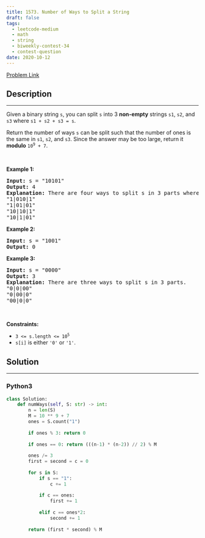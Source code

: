 ```yaml
---
title: 1573. Number of Ways to Split a String
draft: false
tags: 
  - leetcode-medium
  - math
  - string
  - biweekly-contest-34
  - contest-question
date: 2020-10-12
---
```


[Problem Link](https://leetcode.com/problems/number-of-ways-to-split-a-string/)

## Description

---
<p>Given a binary string <code>s</code>, you can split <code>s</code> into 3 <strong>non-empty</strong> strings <code>s1</code>, <code>s2</code>, and <code>s3</code> where <code>s1 + s2 + s3 = s</code>.</p>

<p>Return the number of ways <code>s</code> can be split such that the number of ones is the same in <code>s1</code>, <code>s2</code>, and <code>s3</code>. Since the answer may be too large, return it <strong>modulo</strong> <code>10<sup>9</sup> + 7</code>.</p>

<p>&nbsp;</p>
<p><strong class="example">Example 1:</strong></p>

<pre>
<strong>Input:</strong> s = &quot;10101&quot;
<strong>Output:</strong> 4
<strong>Explanation:</strong> There are four ways to split s in 3 parts where each part contain the same number of letters &#39;1&#39;.
&quot;1|010|1&quot;
&quot;1|01|01&quot;
&quot;10|10|1&quot;
&quot;10|1|01&quot;
</pre>

<p><strong class="example">Example 2:</strong></p>

<pre>
<strong>Input:</strong> s = &quot;1001&quot;
<strong>Output:</strong> 0
</pre>

<p><strong class="example">Example 3:</strong></p>

<pre>
<strong>Input:</strong> s = &quot;0000&quot;
<strong>Output:</strong> 3
<strong>Explanation:</strong> There are three ways to split s in 3 parts.
&quot;0|0|00&quot;
&quot;0|00|0&quot;
&quot;00|0|0&quot;
</pre>

<p>&nbsp;</p>
<p><strong>Constraints:</strong></p>

<ul>
	<li><code>3 &lt;= s.length &lt;= 10<sup>5</sup></code></li>
	<li><code>s[i]</code> is either <code>&#39;0&#39;</code> or <code>&#39;1&#39;</code>.</li>
</ul>


## Solution

---
### Python3
``` py title='number-of-ways-to-split-a-string'
class Solution:
    def numWays(self, S: str) -> int:
        n = len(S)
        M = 10 ** 9 + 7
        ones = S.count("1")
        
        if ones % 3: return 0
        
        if ones == 0: return (((n-1) * (n-2)) // 2) % M
        
        ones /= 3
        first = second = c = 0
        
        for s in S:
            if s == "1":
                c += 1
            
            if c == ones:
                first += 1
            
            elif c == ones*2:
                second += 1
        
        return (first * second) % M
```


